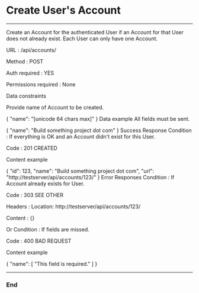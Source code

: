# Create User's Account 

------------

Create an Account for the authenticated User if an Account for that User does not already exist. Each User can only have one Account.

URL : /api/accounts/

Method : POST

Auth required : YES

Permissions required : None

Data constraints

Provide name of Account to be created.

{
    "name": "[unicode 64 chars max]"
}
Data example All fields must be sent.

{
    "name": "Build something project dot com"
}
Success Response
Condition : If everything is OK and an Account didn't exist for this User.

Code : 201 CREATED

Content example

{
    "id": 123,
    "name": "Build something project dot com",
    "url": "http://testserver/api/accounts/123/"
}
Error Responses
Condition : If Account already exists for User.

Code : 303 SEE OTHER

Headers : Location: http://testserver/api/accounts/123/

Content : {}

Or
Condition : If fields are missed.

Code : 400 BAD REQUEST

Content example

{
    "name": [
        "This field is required."
    ]
}

------------

### End